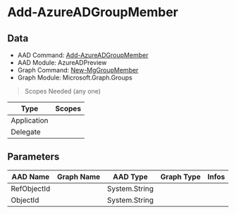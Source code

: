 # Add-AzureADGroupMember

> 

## Data

+ AAD Command: [Add-AzureADGroupMember](https://docs.microsoft.com/en-us/powershell/module/AzureADPreview/Add-AzureADGroupMember)
+ AAD Module: AzureADPreview
+ Graph Command: [New-MgGroupMember](https://docs.microsoft.com/en-us/powershell/module/Microsoft.Graph.Groups/New-MgGroupMember)
+ Graph Module: Microsoft.Graph.Groups

> Scopes Needed (any one)

|Type|Scopes|
|---|---|
|Application||
|Delegate||

## Parameters

|AAD Name|Graph Name|AAD Type|Graph Type|Infos|
|---|---|---|---|---|
|RefObjectId||System.String|||
|ObjectId||System.String|||

